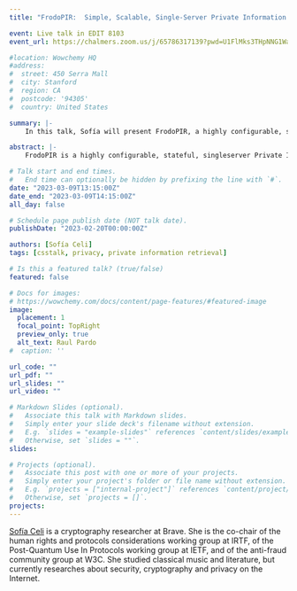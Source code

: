 ```yaml
---
title: "FrodoPIR:  Simple, Scalable, Single-Server Private Information Retrieval"

event: Live talk in EDIT 8103
event_url: https://chalmers.zoom.us/j/65786317139?pwd=U1FlMks3THpNNG1WaFRJNkJxQXdBQT09

#location: Wowchemy HQ
#address:
#  street: 450 Serra Mall
#  city: Stanford
#  region: CA
#  postcode: '94305'
#  country: United States

summary: |-
    In this talk, Sofía will present FrodoPIR, a highly configurable, stateful, singleserver Private Information Retrieval (PIR) scheme that involves an offline phase that is completely client-independent.

abstract: |-
    FrodoPIR is a highly configurable, stateful, singleserver Private Information Retrieval (PIR) scheme that involves an offline phase that is completely client-independent. Coupled with small online overheads, it leads to much smaller amortized financial costs on the server-side than previous approaches. In this talk, we will see what PIR schemes are, where they can be used, and present the new FrodoPIR scheme. We will also talk about its security model and possibilities of formal verification.

# Talk start and end times.
#   End time can optionally be hidden by prefixing the line with `#`.
date: "2023-03-09T13:15:00Z"
date_end: "2023-03-09T14:15:00Z"
all_day: false

# Schedule page publish date (NOT talk date).
publishDate: "2023-02-20T00:00:00Z"

authors: [Sofía Celi]
tags: [csstalk, privacy, private information retrieval]

# Is this a featured talk? (true/false)
featured: false

# Docs for images:
# https://wowchemy.com/docs/content/page-features/#featured-image
image:
  placement: 1
  focal_point: TopRight
  preview_only: true
  alt_text: Raul Pardo
#  caption: ''

url_code: ""
url_pdf: ""
url_slides: ""
url_video: ""

# Markdown Slides (optional).
#   Associate this talk with Markdown slides.
#   Simply enter your slide deck's filename without extension.
#   E.g. `slides = "example-slides"` references `content/slides/example-slides.md`.
#   Otherwise, set `slides = ""`.
slides:

# Projects (optional).
#   Associate this post with one or more of your projects.
#   Simply enter your project's folder or file name without extension.
#   E.g. `projects = ["internal-project"]` references `content/project/deep-learning/index.md`.
#   Otherwise, set `projects = []`.
projects:
---
```


[Sofía Celi](https://sofiaceli.com/) is a cryptography researcher at Brave. She is the co-chair of the human rights and protocols considerations working group at IRTF, of the Post-Quantum Use In Protocols working group at IETF, and of the anti-fraud community group at W3C. She studied classical music and literature, but currently researches about security, cryptography and privacy on the Internet.
